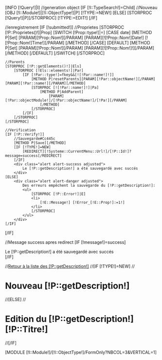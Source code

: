 <!-- page header -->
[INFO [!Query!]|I]
//generation object
[IF [!I::TypeSearch!]=Child]
	//Nouveau
	[OBJ [!I::Module!]|[!I::ObjectType!]|P]
	[!TYPE:=NEW!]
	[ELSE]
	[STORPROC [!Query!]|P][/STORPROC]
	[!TYPE:=EDIT!]
[/IF]

//enregistrement
[IF [!submitted!]]
	//Proprietes
	[STORPROC [!P::Proprietes()!]|Prop]
		[SWITCH [!Prop::type!]|=]
			[CASE date]
				[METHOD P|Set]
					[PARAM][!Prop::Nom!][/PARAM]
					[PARAM][![!Prop::Nom!]Date!] [![!Prop::Nom!]Time!][/PARAM]
				[/METHOD]
			[/CASE]
			[DEFAULT]
				[METHOD P|Set]
					[PARAM][!Prop::Nom!][/PARAM]
					[PARAM][![!Prop::Nom!]!][/PARAM]
				[/METHOD]
			[/DEFAULT]
		[/SWITCH]
	[/STORPROC]
	
	//Parents
	[STORPROC [!P::getElements()!]|Els]
		[STORPROC [!Els::elements!]|Par]
			[IF [!Par::type!]=fkey&&[![!Par::name!]!]]
				[METHOD P|resetParents][PARAM][!Par::objectName!][/PARAM][PARAM][!Par::name!][/PARAM][/METHOD]
				[STORPROC [![!Par::name!]!]|Pa]
					[METHOD P|AddParent]
						[PARAM][!Par::objectModule!]/[!Par::objectName!]/[!Pa!][/PARAM]
					[/METHOD]
				[/STORPROC]
			[/IF]
		[/STORPROC]
	[/STORPROC]
	
	//Verification
	[IF [!P::Verify!]]
		//Sauvegarde#Cc445c
		[METHOD P|Save][/METHOD]
		[IF [!TYPE!]=NEW]
			[REDIRECT][!Systeme::CurrentMenu::Url!]/[!P::Id!]?message=success[/REDIRECT]
		[/IF]
		<div class="alert alert-success adjusted">
			Le [!P::getDescription!] a été sauvegardé avec succés
		</div>
	[ELSE]
		<div class="alert alert-danger adjusted">
			Des erreurs empêchent la sauvegarde du [!P::getDescription!]:
			<ul>
				[STORPROC [!P::Error!]|E]
				<li>
					[!E::Message!] [!Error_[!E::Prop!]:=1!]
				</li>
				[/STORPROC]
			</ul>
		</div>
	[/IF]
[/IF]

//Message success apres redirect
[IF [!message!]=success]
<div class="alert alert-success adjusted">
	Le [!P::getDescription!] a été sauvegardé avec succés
</div>
[/IF]

//<a href="/[!Systeme::CurrentMenu::Url!]" class="btn btn-large btn-warning pull-right">Retour à la liste des [!P::getDescription!]</a>
//[IF [!TYPE!]=NEW]
//<h1 id="page-header">Nouveau [!P::getDescription!]</h1>
//[ELSE]
//<h1 id="page-header">Edition du [!P::getDescription!] [!P::Titre!]</h1>
//[/IF]

[MODULE [!I::Module!]/[!I::ObjectType!]/FormOnly?NBCOL=3&VERTICAL=1]